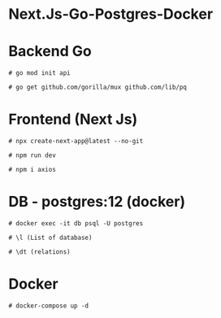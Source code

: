 # Next.Js-Go-Postgres-Docker

# Backend Go

```
# go mod init api

# go get github.com/gorilla/mux github.com/lib/pq

```

# Frontend (Next Js)

```
# npx create-next-app@latest --no-git

# npm run dev

# npm i axios

```

# DB - postgres:12 (docker)

```
# docker exec -it db psql -U postgres

# \l (List of database)

# \dt (relations)

```

# Docker

```
# docker-compose up -d
```
